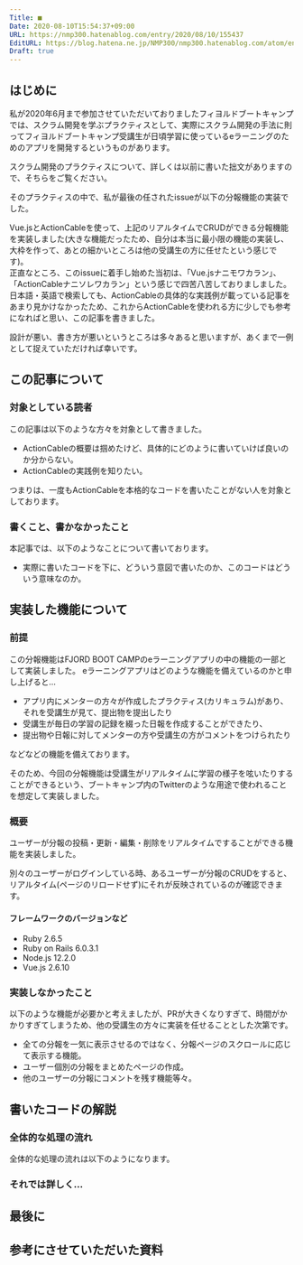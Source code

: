 ```yaml
---
Title: ■
Date: 2020-08-10T15:54:37+09:00
URL: https://nmp300.hatenablog.com/entry/2020/08/10/155437
EditURL: https://blog.hatena.ne.jp/NMP300/nmp300.hatenablog.com/atom/entry/26006613612524062
Draft: true
---
```


<!-- 全体の構成 
- はじめに
    - フィヨルドでこれやりましたという前説
        - issueのリンク 
- この記事の対象
    - 対象
    - スコープを決める
- 実装した機能について
    - 前提条件の共有
        - フィヨルドブートキャンプがどういうサービスでどこで使われるものを想定しているのか
    - 自分が実装したこと
    - 自分が実装しなかったこと
- 実装した機能の動作
    - スクリーンショット
- 実際のコードの解説
    - 全体的な処理の流れの説明
    - 書いたコードの解説
        - コードを持ってきながらここはこういう意味で、こう考えて実装しましたなど。
        - 実際のコード
- 最後に
    - これはあくまで一例ということを伝える
    - より良い書き方・設計があれば教えて欲しいということを伝える
    - GitLabなどを少し拝見して、こうした方が良いと思ったということを伝える
- 参考にした資料
- 補足 ActionCableの世界観の説明は他の記事を書くこと
-->

## はじめに
私が2020年6月まで参加させていただいておりましたフィヨルドブートキャンプでは、スクラム開発を学ぶプラクティスとして、実際にスクラム開発の手法に則ってフィヨルドブートキャンプ受講生が日頃学習に使っているeラーニングのためのアプリを開発するというものがあります。

スクラム開発のプラクティスについて、詳しくは以前に書いた拙文がありますので、そちらをご覧ください。
<!-- スクラム開発のブログのリンク -->

そのプラクティスの中で、私が最後の任されたissueが以下の分報機能の実装でした。
<!-- 分報機能のissue -->

Vue.jsとActionCableを使って、上記のリアルタイムでCRUDができる分報機能を実装しました(大きな機能だったため、自分は本当に最小限の機能の実装し、大枠を作って、あとの細かいところは他の受講生の方に任せたという感じです)。  
正直なところ、このissueに着手し始めた当初は、「Vue.jsナニモワカラン」、「ActionCableナニソレワカラン」という感じで四苦八苦しておりましました。  
日本語・英語で検索しても、ActionCableの具体的な実践例が載っている記事をあまり見かけなかったため、これからActionCableを使われる方に少しでも参考になればと思い、この記事を書きました。  

設計が悪い、書き方が悪いというところは多々あると思いますが、あくまで一例として捉えていただければ幸いです。

## この記事について
### 対象としている読者
この記事は以下のような方々を対象として書きました。
- ActionCableの概要は掴めたけど、具体的にどのように書いていけば良いのか分からない。
- ActionCableの実践例を知りたい。

つまりは、一度もActionCableを本格的なコードを書いたことがない人を対象としております。
### 書くこと、書かなかったこと
<!-- ここはいらないかも -->
本記事では、以下のようなことについて書いております。
- 実際に書いたコードを下に、どういう意図で書いたのか、このコードはどういう意味なのか。
## 実装した機能について
### 前提
この分報機能はFJORD BOOT CAMPのeラーニングアプリの中の機能の一部として実装しました。
eラーニングアプリはどのような機能を備えているのかと申し上げると…
- アプリ内にメンターの方々が作成したプラクティス(カリキュラム)があり、それを受講生が見て、提出物を提出したり
- 受講生が毎日の学習の記録を綴った日報を作成することができたり、
- 提出物や日報に対してメンターの方や受講生の方がコメントをつけられたり

などなどの機能を備えております。

そのため、今回の分報機能は受講生がリアルタイムに学習の様子を呟いたりすることができるという、ブートキャンプ内のTwitterのような用途で使われることを想定して実装しました。
### 概要
ユーザーが分報の投稿・更新・編集・削除をリアルタイムですることができる機能を実装しました。

別々のユーザーがログインしている時、あるユーザーが分報のCRUDをすると、リアルタイム(ページのリロードせず)にそれが反映されているのが確認できます。
<!-- 動作確認のスクリーンショット -->
#### フレームワークのバージョンなど
- Ruby 2.6.5
- Ruby on Rails 6.0.3.1
- Node.js 12.2.0
- Vue.js 2.6.10
### 実装しなかったこと
以下のような機能が必要かと考えましたが、PRが大きくなりすぎて、時間がかかりすぎてしまうため、他の受講生の方々に実装を任せることとした次第です。

- 全ての分報を一気に表示させるのではなく、分報ページのスクロールに応じて表示する機能。
- ユーザー個別の分報をまとめたページの作成。
- 他のユーザーの分報にコメントを残す機能等々。
## 書いたコードの解説
### 全体的な処理の流れ
全体的な処理の流れは以下のようになります。
### それでは詳しく…
## 最後に
## 参考にさせていただいた資料
